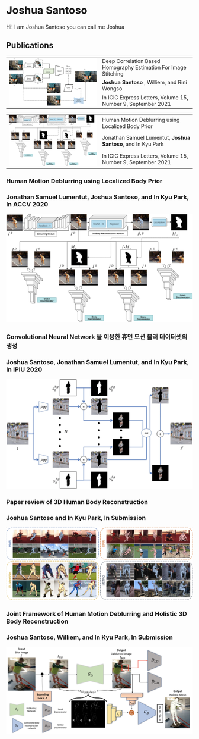 <link href="index.css" rel="stylesheet">

# Joshua Santoso
Hi! I am Joshua Santoso you can call me Joshua
## Publications

<table>
    <tr>                                                                                                  
        <td rowspan="4" width= "50%"><img src="assets/2021/Journal/ICIC_EXPRESS_2021.png"/></td>
    </tr>
    <tr>
        <td>Deep Correlation Based Homography Estimation For Image Stitching</td>
    </tr>
    <tr>
        <td> <strong>Joshua Santoso </strong>, Williem, and Rini Wongso</td>
    </tr>
    <tr>
        <td>In ICIC Express Letters, Volume 15, Number 9, September 2021</td>
    </tr>
</table> 

<table>
    <tr>                                                                                       
        <td rowspan="4" width= "50%"><img src="assets/2021/Conferences/ACCV_2020.png"/></td>
    </tr>
    <tr>
        <td>Human Motion Deblurring using Localized Body Prior</td>
    </tr>
    <tr>
        <td>Jonathan Samuel Lumentut, <strong>Joshua Santoso</strong>, and In Kyu Park</td>
    </tr>
    <tr>
        <td>In ICIC Express Letters, Volume 15, Number 9, September 2021</td>
    </tr>
</table> 




### Human Motion Deblurring using Localized Body Prior
### Jonathan Samuel Lumentut, Joshua Santoso, and In Kyu Park, In ACCV 2020
<img src="assets/2021/Conferences/ACCV_2020.png" alt="hi" class="inline"/>

### Convolutional Neural Network 을 이용한 휴먼 모션 블러 데이터셋의 생성
### Joshua Santoso, Jonathan Samuel Lumentut, and In Kyu Park, In IPIU 2020
<img src="assets/2021/Conferences/IPIU_2020.png" alt="hi" class="inline"/>

### Paper review of 3D Human Body Reconstruction
### Joshua Santoso and In Kyu Park, In Submission 
<img src="assets/2021/Journal/SUBM_2021.PNG" alt="hi" class="inline"/>

### Joint Framework of Human Motion Deblurring and Holistic 3D Body Reconstruction
### Joshua Santoso, Williem, and In Kyu Park, In Submission 
<img src="assets/2021/Conferences/ICCV_SUBM_2021.png" alt="hi" class="inline"/>

